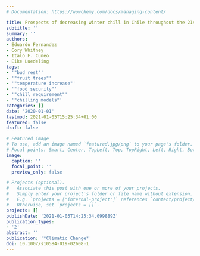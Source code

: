 ```yaml
---
# Documentation: https://wowchemy.com/docs/managing-content/

title: Prospects of decreasing winter chill in Chile throughout the 21st century
subtitle: ''
summary: ''
authors:
- Eduardo Fernandez
- Cory Whitney
- Italo F. Cuneo
- Eike Luedeling
tags:
- '"bud rest"'
- '"fruit trees"'
- '"temperature increase"'
- '"food security"'
- '"chill requirement"'
- '"chilling models"'
categories: []
date: '2020-01-01'
lastmod: 2021-01-05T15:25:34+01:00
featured: false
draft: false

# Featured image
# To use, add an image named `featured.jpg/png` to your page's folder.
# Focal points: Smart, Center, TopLeft, Top, TopRight, Left, Right, BottomLeft, Bottom, BottomRight.
image:
  caption: ''
  focal_point: ''
  preview_only: false

# Projects (optional).
#   Associate this post with one or more of your projects.
#   Simply enter your project's folder or file name without extension.
#   E.g. `projects = ["internal-project"]` references `content/project/deep-learning/index.md`.
#   Otherwise, set `projects = []`.
projects: []
publishDate: '2021-01-05T14:25:34.099889Z'
publication_types:
- '2'
abstract: ''
publication: '*Climatic Change*'
doi: 10.1007/s10584-019-02608-1
---
```

